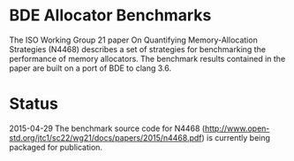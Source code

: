 BDE Allocator Benchmarks
========================
The ISO Working Group 21 paper On Quantifying Memory-Allocation Strategies 
(N4468) describes a set of strategies for benchmarking the performance of
memory allocators. The benchmark results contained in the paper are built on 
a port of BDE to clang 3.6.

Status
======
2015-04-29 The benchmark source code for N4468
(http://www.open-std.org/jtc1/sc22/wg21/docs/papers/2015/n4468.pdf) 
is currently being packaged for publication.